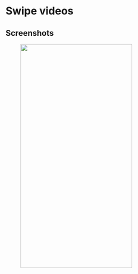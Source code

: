 # Swipe videos

## Screenshots

<img src="https://github.com/liciolentimo/SwipeVideos/blob/master/app/src/main/res/drawable/screenshot.gif" height="600" width="300" hspace="40">
